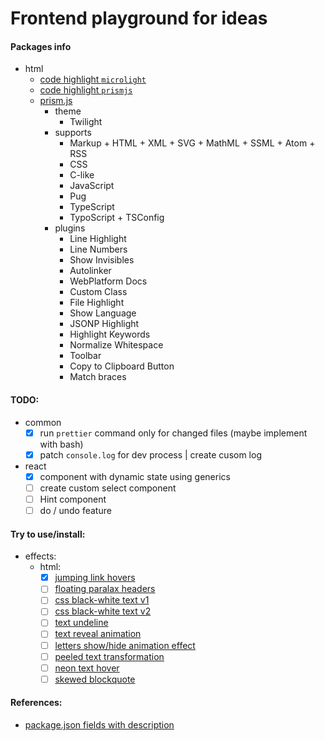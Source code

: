 # Frontend playground for ideas

#### Packages info

- html
  - [code highlight `microlight`](https://asvd.github.io/microlight/)
  - [code highlight `prismjs`](https://prismjs.com/index.html)
  - [prism.js](https://prismjs.com/download.html#themes=prism-twilight&languages=markup+css+clike+javascript+pug+typescript+typoscript&plugins=line-highlight+line-numbers+show-language+highlight-keywords+normalize-whitespace+toolbar+copy-to-clipboard+match-braces)
    - theme
      - Twilight
    - supports
      - Markup + HTML + XML + SVG + MathML + SSML + Atom + RSS
      - CSS
      - C-like
      - JavaScript
      - Pug
      - TypeScript
      - TypoScript + TSConfig
    - plugins
      - Line Highlight
      - Line Numbers
      - Show Invisibles
      - Autolinker
      - WebPlatform Docs
      - Custom Class
      - File Highlight
      - Show Language
      - JSONP Highlight
      - Highlight Keywords
      - Normalize Whitespace
      - Toolbar
      - Copy to Clipboard Button
      - Match braces

#### TODO:

- common
  - [x] run `prettier` command only for changed files (maybe implement with bash)
  - [x] patch `console.log` for dev process | create cusom log
- react
  - [x] component with dynamic state using generics
  - [ ] create custom select component
  - [ ] Hint component
  - [ ] do / undo feature

#### Try to use/install:

- effects:
  - html:
    - [x] [jumping link hovers](https://codepen.io/devsendjin/pen/ExyWYwz)
    - [ ] [floating paralax headers](https://codepen.io/amit_sheen/pen/BaJmWWj)
    - [ ] [css black-white text v1](https://codepen.io/havardob/pen/PoPaWaE)
    - [ ] [css black-white text v2](https://codepen.io/RickyMarou/pen/dyoMXYR)
    - [ ] [text undeline](https://codepen.io/iam_aspencer/pen/qvNPBv)
    - [ ] [text reveal animation](https://codepen.io/sedran/pen/GYPevV)
    - [ ] [letters show/hide animation effect](https://codepen.io/esse/pen/qxmqPQ)
    - [ ] [peeled text transformation](https://codepen.io/Moiety/pen/OPPKMr)
    - [ ] [neon text hover](https://codepen.io/primaapriansyah/pen/DjEFq/)
    - [ ] [skewed blockquote](https://codepen.io/mkstix6/pen/ERLLvb)

#### References:

- [package.json fields with description](https://github.com/stereobooster/package.json)
